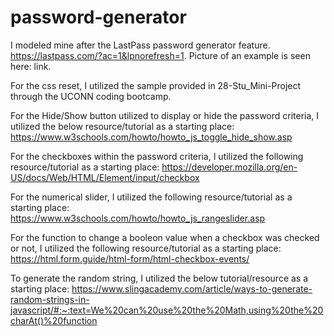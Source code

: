 # password-generator

I modeled mine after the LastPass password generator feature. https://lastpass.com/?ac=1&lpnorefresh=1. Picture of an example is seen here: link.

For the css reset, I utilized the sample provided in 28-Stu_Mini-Project through the UCONN coding bootcamp.

For the Hide/Show button utilized to display or hide the password criteria, I utilized the below resource/tutorial as a starting place: https://www.w3schools.com/howto/howto_js_toggle_hide_show.asp

For the checkboxes within the password criteria, I utilized the following resource/tutorial as a starting place: https://developer.mozilla.org/en-US/docs/Web/HTML/Element/input/checkbox

For the numerical slider, I utilized the following resource/tutorial as a starting place: https://www.w3schools.com/howto/howto_js_rangeslider.asp

For the function to change a booleon value when a checkbox was checked or not, I utilized the following resource/tutorial as a starting place: https://html.form.guide/html-form/html-checkbox-events/

To generate the random string, I utilized the below tutorial/resource as a starting place: https://www.slingacademy.com/article/ways-to-generate-random-strings-in-javascript/#:~:text=We%20can%20use%20the%20Math,using%20the%20charAt()%20function


